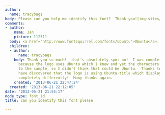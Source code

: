 ```yaml
---
author:
  name: tracybags
body: Please can you help me identify this font?  Thank you![img:sites/default/files/old-images/findmyfont_4546.jpg]
comments:
- author:
    name: Jan
    picture: 112311
  body: <a href="http://www.fontsquirrel.com/fonts/ubuntu">Ubuntu</a>.
  children:
  - author:
      name: tracybags
    body: Thank you so much!  that's absolutely spot on!  I was completely confused
      because the logo uses Ubuntu which I knew and yet the characters are very different
      to the sample, so I didn't think that could be Ubuntu.  Thanks to you now, I
      have discovered that the logo is using Ubuntu-title which displays many characters
      completely differently!  Many thanks again.
    created: '2013-06-21 22:47:24'
  created: '2013-06-21 22:12:05'
date: '2013-06-21 21:54:17'
node_type: font_id
title: can you identify this font please

---
```

